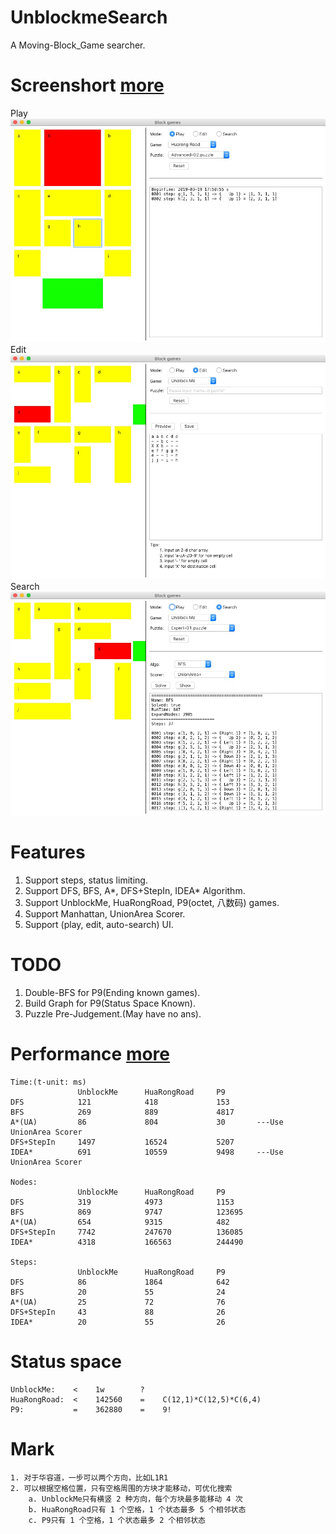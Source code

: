 # UnblockmeSearch
A Moving-Block_Game searcher.

# Screenshort [more](/img)
Play
![alt text](img/play.1.png)
Edit
![alt text](img/edit.2.png)
Search
![alt text](img/search.1.png)

# Features
1. Support steps, status limiting.
2. Support DFS, BFS, A*, DFS+StepIn, IDEA* Algorithm.
3. Support UnblockMe, HuaRongRoad, P9(octet, 八数码) games.
4. Support Manhattan, UnionArea Scorer. 
5. Support (play, edit, auto-search) UI.
    
# TODO
1. Double-BFS for P9(Ending known games).
2. Build Graph for P9(Status Space Known).
3. Puzzle Pre-Judgement.(May have no ans).
    
# Performance [more](/res)
    Time:(t-unit: ms)
                   UnblockMe      HuaRongRoad     P9
    DFS            121            418             153
    BFS            269            889             4817
    A*(UA)         86             804             30       ---Use UnionArea Scorer
    DFS+StepIn     1497           16524           5207
    IDEA*          691            10559           9498     ---Use UnionArea Scorer

    Nodes:
                   UnblockMe      HuaRongRoad     P9
    DFS            319            4973            1153
    BFS            869            9747            123695
    A*(UA)         654            9315            482       
    DFS+StepIn     7742           247670          136085
    IDEA*          4318           166563          244490

    Steps:
                   UnblockMe      HuaRongRoad     P9
    DFS            86             1864            642
    BFS            20             55              24
    A*(UA)         25             72              76       
    DFS+StepIn     43             88              26
    IDEA*          20             55              26

# Status space
    UnblockMe:    <    1w        ?
    HuaRongRoad:  <    142560    =    C(12,1)*C(12,5)*C(6,4)
    P9:           =    362880    =    9!
    
# Mark
    1. 对于华容道，一步可以两个方向，比如L1R1
    2. 可以根据空格位置，只有空格周围的方块才能移动，可优化搜索
        a. UnblockMe只有横竖 2 种方向，每个方块最多能移动 4 次
        b. HuaRongRoad只有 1 个空格，1 个状态最多 5 个相邻状态
        c. P9只有 1 个空格，1 个状态最多 2 个相邻状态

